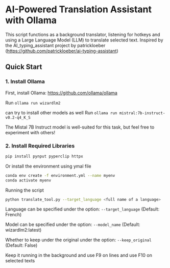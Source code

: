# AI-Powered Translation Assistant with Ollama

This script functions as a background translator, listening for hotkeys and using a Large Language Model (LLM) to translate selected text. Inspired by the AI_typing_assistant project by patrickloeber (https://github.com/patrickloeber/ai-typing-assistant)


## Quick Start

### 1. Install Ollama

First, install Ollama: https://github.com/ollama/ollama

Run `ollama run wizardlm2`

can try to install other models as well 
Run `ollama run mistral:7b-instruct-v0.2-q4_K_S`

The Mistal 7B Instruct model is well-suited for this task, but feel free to experiment with others!

### 2. Install Required Libraries 

```bash
pip install pynput pyperclip httpx
```

Or install the environment using ymal file
```bash
conda env create -f environment.yml --name myenv
conda activate myenv
```

Running the script
```bash
python translate_tool.py --target_language <full name of a language> 

```

Language can be specified under the option: `--target_language` (Default: French)

Model can be specified under the option: `--model_name` (Default: wizardlm2:latest)

Whether to keep under the original under the option: `--keep_original` (Default: False)




Keep it running in the background and use F9 on lines and use F10 on selected texts
